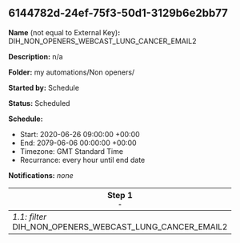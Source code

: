 ## 6144782d-24ef-75f3-50d1-3129b6e2bb77

**Name** (not equal to External Key)**:** DIH_NON_OPENERS_WEBCAST_LUNG_CANCER_EMAIL2

**Description:** n/a

**Folder:** my automations/Non openers/

**Started by:** Schedule

**Status:** Scheduled

**Schedule:**

* Start: 2020-06-26 09:00:00 +00:00
* End: 2079-06-06 00:00:00 +00:00
* Timezone: GMT Standard Time
* Recurrance: every hour until end date

**Notifications:** _none_


| Step 1<br>_<small>-</small>_ |
| --- |
| _1.1: filter_<br>DIH_NON_OPENERS_WEBCAST_LUNG_CANCER_EMAIL2 |

